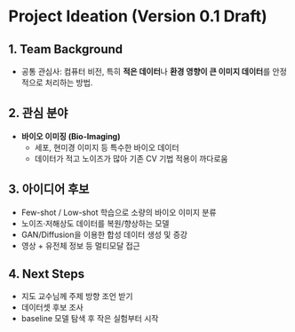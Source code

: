 # Project Ideation (Version 0.1 Draft)

## 1. Team Background
- 공통 관심사: 컴퓨터 비전, 특히 **적은 데이터**나 **환경 영향이 큰 이미지 데이터**를 안정적으로 처리하는 방법.

## 2. 관심 분야
- **바이오 이미징 (Bio-Imaging)**
  - 세포, 현미경 이미지 등 특수한 바이오 데이터
  - 데이터가 적고 노이즈가 많아 기존 CV 기법 적용이 까다로움

## 3. 아이디어 후보
- Few-shot / Low-shot 학습으로 소량의 바이오 이미지 분류
- 노이즈·저해상도 데이터를 복원/향상하는 모델
- GAN/Diffusion을 이용한 합성 데이터 생성 및 증강
- 영상 + 유전체 정보 등 멀티모달 접근

## 4. Next Steps
- 지도 교수님께 주제 방향 조언 받기
- 데이터셋 후보 조사
- baseline 모델 탐색 후 작은 실험부터 시작

